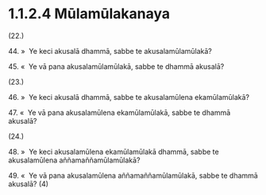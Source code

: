 # 1.1.2.4 Mūlamūlakanaya

(22.)

44\. »  Ye keci akusalā dhammā, sabbe te akusalamūlamūlakā?

45\. «  Ye vā pana akusalamūlamūlakā, sabbe te dhammā akusalā?

(23.)

46\. »  Ye keci akusalā dhammā, sabbe te akusalamūlena ekamūlamūlakā?

47\. «  Ye vā pana akusalamūlena ekamūlamūlakā, sabbe te dhammā akusalā?

(24.)

48\. »  Ye keci akusalamūlena ekamūlamūlakā dhammā, sabbe te akusalamūlena aññamaññamūlamūlakā?

49\. «  Ye vā pana akusalamūlena aññamaññamūlamūlakā, sabbe te dhammā akusalā? (4)
